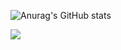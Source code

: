 ![Anurag's GitHub stats](https://github-readme-stats.vercel.app/api?username=Lolo20020803&show_icons=true&theme=tokyonight)

![](https://komarev.com/ghpvc/?Lolo20020803)
<!--
**Lolo20020803/Lolo20020803** is a ✨ _special_ ✨ repository because its `README.md` (this file) appears on your GitHub profile.

Here are some ideas to get you started:

- 🔭 I’m currently working on ...
- 🌱 I’m currently learning ...
- 👯 I’m looking to collaborate on ...
- 🤔 I’m looking for help with ...
- 💬 Ask me about ...
- 📫 How to reach me: ...
- 😄 Pronouns: ...
- ⚡ Fun fact: ...
-->
